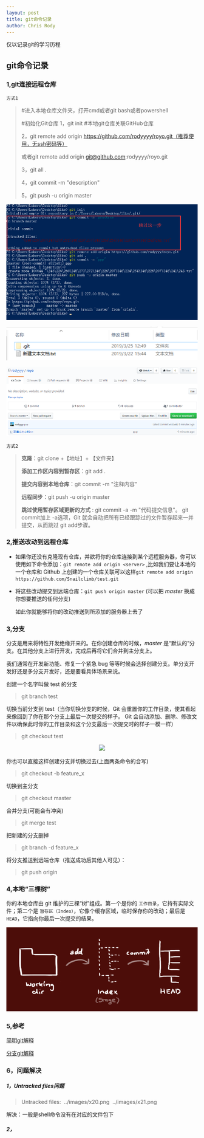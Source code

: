 ```yaml
---
layout: post
title: git命令记录
author: Chris Rody
---
```


仅以记录git的学习历程

##  git命令记录

### 1,git连接远程仓库

`方式1`

> #进入本地仓库文件夹，打开cmd或者git bash或者powershell
>
> #初始化Git仓库 
> 1，git init
> #本地git仓库关联GitHub仓库 
>
> 2，git remote add origin https://github.com/rodyyyy/royo.git（推荐使用，无ssh密码等）
>
> 或者git remote add origin git@github.com:rodyyyy/royo.git
>
> 3，git all . 
>
> 4，git commit -m "description"
>
> 5，git push -u origin master

![地址格式](https://github.com/rodyyyy/rodyyyy.github.io/raw/master/images/g2.png)

![地址格式](https://github.com/rodyyyy/rodyyyy.github.io/raw/master/images/g3.png)

![地址格式](https://github.com/rodyyyy/rodyyyy.github.io/raw/master/images/g4.png)

`方式2`

> **克隆**：git clone +【地址】+ 【文件夹】
>
> **添加工作区内容到暂存区**：git add .
>
> **提交内容到本地仓库**：git commit -m "注释内容"
>
> **远程同步**：git push -u origin master
>
> **跳过使用暂存区域更新的方式** : git commit -a -m "代码提交信息"。 git commit加上 -a选项，Git 就会自动把所有已经跟踪过的文件暂存起来一并提交，从而跳过 git add步骤。

### 2,推送改动到远程仓库

- 如果你还没有克隆现有仓库，并欲将你的仓库连接到某个远程服务器，你可以使用如下命令添加：`git remote add origin <server>` ,比如我们要让本地的一个仓库和 Github 上创建的一个仓库关联可以这样`git remote add origin https://github.com/Snailclimb/test.git` 

- 将这些改动提交到远端仓库：`git push origin master` (可以把 *master* 换成你想要推送的任何分支)

  如此你就能够将你的改动推送到所添加的服务器上去了

### 3,分支

分支是用来将特性开发绝缘开来的。在你创建仓库的时候，*master* 是“默认的”分支。在其他分支上进行开发，完成后再将它们合并到主分支上。

我们通常在开发新功能、修复一个紧急 bug 等等时候会选择创建分支。单分支开发好还是多分支开发好，还是要看具体场景来说。

创建一个名字叫做 test 的分支

>  git branch test

切换当前分支到 test（当你切换分支的时候，Git 会重置你的工作目录，使其看起来像回到了你在那个分支上最后一次提交的样子。 Git 会自动添加、删除、修改文件以确保此时你的工作目录和这个分支最后一次提交时的样子一模一样）

>  git checkout test

<div align="center">  
<img src="https://my-blog-to-use.oss-cn-beijing.aliyuncs.com/2019-3切换分支.png" width="500px"/>
</div>

你也可以直接这样创建分支并切换过去(上面两条命令的合写)

>  git checkout -b feature_x

切换到主分支

>  git checkout master

合并分支(可能会有冲突)

>  git merge test

把新建的分支删掉

>  git branch -d feature_x

将分支推送到远端仓库（推送成功后其他人可见）：

>  git push origin 

### 4,本地“三棵树”

你的本地仓库由 git 维护的三棵“树”组成。第一个是你的 `工作目录`，它持有实际文件；第二个是 `暂存区（Index）`，它像个缓存区域，临时保存你的改动；最后是 `HEAD`，它指向你最后一次提交的结果。

![地址格式](https://github.com/rodyyyy/rodyyyy.github.io/raw/master/images/g1.png)

### 5,参考

[简明git解释](<http://rogerdudler.github.io/git-guide/index.zh.html>)

[分支git解释](<https://git-scm.com/book/zh/v1/Git-%E5%88%86%E6%94%AF-%E5%88%86%E6%94%AF%E7%9A%84%E6%96%B0%E5%BB%BA%E4%B8%8E%E5%90%88%E5%B9%B6>)

### 6，问题解决

##### 1，Untracked files问题

> Untracked files:
> ​        ../images/x20.png
> ​        ../images/x21.png

解决：一般是shell命令没有在对应的文件包下

##### 2，

